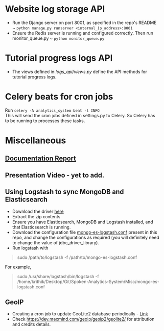 # Website log storage API

- Run the Django server on port 8001, as specified in the repo's README ~ ```python manage.py runserver <internal_ip_address>:8001```
- Ensure the Redis server is running and configured correctly. Then run monitor_queue.py ~ ```python monitor_queue.py```

# Tutorial progress logs API

- The views defined in *logs_api/views.py* define the API methods for tutorial progress logs.

# Celery beats for cron jobs

Run ```celery -A analytics_system beat -l INFO```  
This will send the cron jobs defined in settings.py to Celery. So Celery has to be running to processes these tasks.

# Miscellaneous

## [Documentation Report](https://docs.google.com/document/d/1YXwQmeMuMrX0YKncGss35xBPszmqwgO2zt37Oj0-0Vk/edit)

## Presentation Video - yet to add.

## Using Logstash to sync MongoDB and Elasticsearch

- Download the driver [here](https://dbschema.com/jdbc-driver/MongoDb.html)
- Extract the zip contents
- Ensure you have Elasticsearch, MongoDB and Logstash installed, and that Elasticsearch is running.
- Download the configuration file [mongo-es-logstash.conf](../Misc/mongo-es-logstash.conf) present in this repo, and change the configurations as required (you will definitely need to change the value of jdbc_driver_library).
- Run logstash with
> sudo /path/to/logstash -f /path/to/mongo-es-logstash.conf    
  
For example,    
  
> sudo /usr/share/logstash/bin/logstash -f /home/krithik/Desktop/Git/Spoken-Analytics-System/Misc/mongo-es-logstash.conf    

## GeoIP

- Creating a cron job to update GeoLite2 database periodically - [Link](https://mauteam.org/mautic/mautic-admins/solved-maxmind-geolite2-database-not-updating/)
- Check https://dev.maxmind.com/geoip/geoip2/geolite2/ for attribution and credits details.